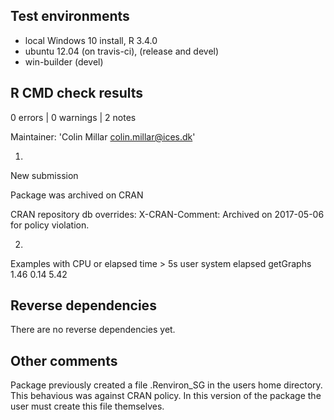 ## Test environments
* local Windows 10 install, R 3.4.0
* ubuntu 12.04 (on travis-ci), (release and devel)
* win-builder (devel)

## R CMD check results

0 errors | 0 warnings | 2 notes

Maintainer: 'Colin Millar <colin.millar@ices.dk>'

1.
New submission

Package was archived on CRAN

CRAN repository db overrides:
  X-CRAN-Comment: Archived on 2017-05-06 for policy violation.


2.
Examples with CPU or elapsed time > 5s
          user system elapsed
getGraphs 1.46   0.14    5.42

## Reverse dependencies

There are no reverse dependencies yet.

## Other comments

Package previously created a file .Renviron_SG in the users home directory.  This behavious was
against CRAN policy.  In this version of the package the user must create this file
themselves.
